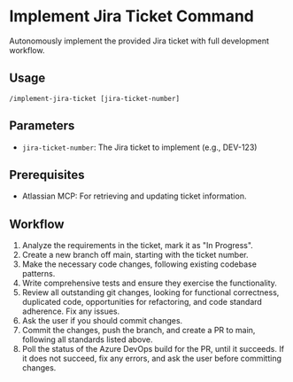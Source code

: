 # Implement Jira Ticket Command

Autonomously implement the provided Jira ticket with full development workflow.

## Usage

``` cursor-agent
/implement-jira-ticket [jira-ticket-number]
```

## Parameters

- `jira-ticket-number`: The Jira ticket to implement (e.g., DEV-123)

## Prerequisites

- Atlassian MCP: For retrieving and updating ticket information.

## Workflow

1. Analyze the requirements in the ticket, mark it as "In Progress".
2. Create a new branch off main, starting with the ticket number.
3. Make the necessary code changes, following existing codebase patterns.
4. Write comprehensive tests and ensure they exercise the functionality.
5. Review all outstanding git changes, looking for functional correctness, duplicated code, opportunities for refactoring, and code standard adherence. Fix any issues.
6. Ask the user if you should commit changes.
7. Commit the changes, push the branch, and create a PR to main, following all standards listed above.
8. Poll the status of the Azure DevOps build for the PR, until it succeeds. If it does not succeed, fix any errors, and ask the user before committing changes.
